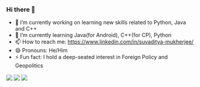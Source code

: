 ### Hi there 👋

<!--
**suvadityamuk/suvadityamuk** is a ✨ _special_ ✨ repository because its `README.md` (this file) appears on your GitHub profile.

<!--Here are some ideas to get you started:-->

- 🔭 I’m currently working on learning new skills related to Python, Java and C++
- 🌱 I’m currently learning Java(for Android), C++(for CP), Python
- 📫 How to reach me: https://www.linkedin.com/in/suvaditya-mukherjee/
- 😄 Pronouns: He/Him
- ⚡ Fun fact: I hold a deep-seated interest in Foreign Policy and Geopolitics
<!--- 👯 I’m looking to collaborate on ...
- 🤔 I’m looking for help with ...
- 💬 Ask me about ... -->
<img align="center" src="https://github-readme-stats.vercel.app/api?username=suvadityamuk&&show_icons=true&&theme=chartreuse-dark&&include_all_commits=true&&count_private=true" />
<img align="center" src="https://github-readme-stats.vercel.app/api/top-langs/?username=suvadityamuk&&show_icons=true&&theme=highcontrast" />
<img align="center" src="https://github-readme-stats.vercel.app/api/wakatime?username=suvadityamuk&show_icons=true&theme=vision-friendly-dark&layout==compact&hide=other" />



